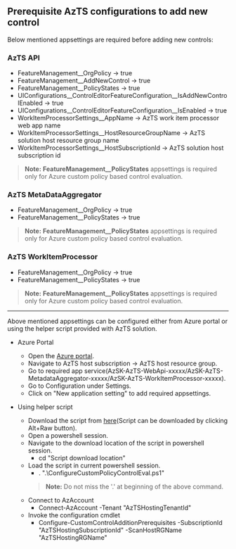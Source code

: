 ## Prerequisite AzTS configurations to add new control
Below mentioned appsettings are required before adding new controls:

### AzTS API

- FeatureManagement__OrgPolicy -> true
- FeatureManagement__AddNewControl -> true
- FeatureManagement__PolicyStates -> true
- UIConfigurations__ControlEditorFeatureConfiguration__IsAddNewControlEnabled -> true
- UIConfigurations__ControlEditorFeatureConfiguration__IsEnabled -> true
- WorkItemProcessorSettings__AppName -> AzTS work item processor web app name
- WorkItemProcessorSettings__HostResourceGroupName -> AzTS solution host resource group name
- WorkItemProcessorSettings__HostSubscriptionId -> AzTS solution host subscription id

> **Note:** **FeatureManagement__PolicyStates** appsettings is required only for Azure custom policy based control evaluation.

### AzTS MetaDataAggregator

- FeatureManagement__OrgPolicy -> true
- FeatureManagement__PolicyStates -> true

> **Note:** **FeatureManagement__PolicyStates** appsettings is required only for Azure custom policy based control evaluation.

### AzTS WorkItemProcessor

- FeatureManagement__OrgPolicy -> true
- FeatureManagement__PolicyStates -> true

> **Note:** **FeatureManagement__PolicyStates** appsettings is required only for Azure custom policy based control evaluation.
-----
Above mentioned appsettings can be configured either from Azure portal or using the helper script provided with AzTS solution.

- Azure Portal
  - Open the [Azure portal](https://portal.azure.com/).
  - Navigate to AzTS host subscription -> AzTS host resource group.
  - Go to required app service(AzSK-AzTS-WebApi-xxxxx/AzSK-AzTS-MetadataAggregator-xxxxx/AzSK-AzTS-WorkItemProcessor-xxxxx).
  - Go to Configuration under Settings.
  - Click on "New application setting" to add required appsettings.

- Using helper script
  - Download the script from [here](./Scripts/ConfigureCustomControlAdditionPrerequisites.ps1)(Script can be downloaded by clicking Alt+Raw button).
  - Open a powershell session.
  - Navigate to the download location of the script in powershell session.
    - cd "Script download location"
  - Load the script in current powershell session.
    - . ".\ConfigureCustomPolicyControlEval.ps1"
    > **Note:** Do not miss the '.' at beginning of the above command.
  - Connect to AzAccount
    - Connect-AzAccount -Tenant "AzTSHostingTenantId"
  - Invoke the configuration cmdlet
    - Configure-CustomControlAdditionPrerequisites -SubscriptionId "AzTSHostingSubscriptionId" -ScanHostRGName "AzTSHostingRGName"
